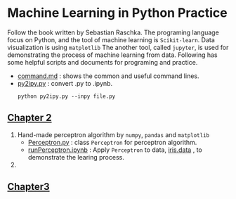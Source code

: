 # Machine Learning in Python Practice
Follow the book written by Sebastian Raschka. The programing language focus on Python, and the tool of machine learning is `Scikit-learn`. Data visualization is using `matplotlib` The another tool, called `jupyter`, is used for demonstrating the process of machine learning from data. Following has some helpful scripts and documents for programing and practice.
* [command.md](command.md) : shows the common and useful command lines.
* [py2ipy.py](py2ipy.py) : convert .py to .ipynb.
  ```
  python py2ipy.py --inpy file.py
  ```

## [Chapter 2](Chapter_02)
1. Hand-made perceptron algorithm by `numpy`, `pandas` and `matplotlib`
   * [Perceptron.py](Chapter_02/Perceptron.py) : class `Perceptron` for perceptron algorithm.
   * [runPerceptron.ipynb](Chapter_02/runPerceptron.ipynb) : Apply `Perceptron` to data, [iris.data](Chapter_02/iris.data) , to demonstrate the learing process.
2.

## [Chapter3]()
